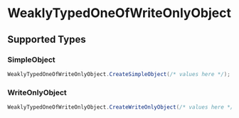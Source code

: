 # WeaklyTypedOneOfWriteOnlyObject


## Supported Types

### SimpleObject

```csharp
WeaklyTypedOneOfWriteOnlyObject.CreateSimpleObject(/* values here */);
```

### WriteOnlyObject

```csharp
WeaklyTypedOneOfWriteOnlyObject.CreateWriteOnlyObject(/* values here */);
```
